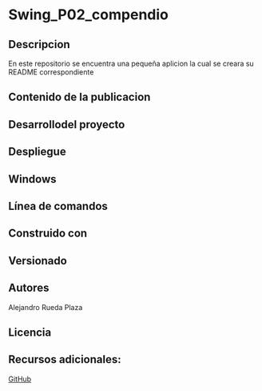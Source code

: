 # Swing_P02_compendio

## Descripcion
En este repositorio se encuentra una pequeña aplicion la cual se creara su README correspondiente

## Contenido de la publicacion


## Desarrollodel proyecto

## Despliegue

## Windows

## Línea de comandos

## Construido con

## Versionado

## Autores
Alejandro Rueda Plaza

## Licencia

## Recursos adicionales:
[GitHub](https://github.com/AlejandroRuedaPlaza/Swing_P02_compendio)